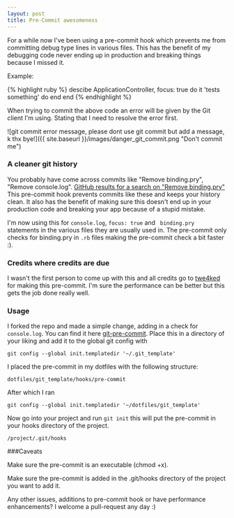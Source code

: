 ```yaml
---
layout: post
title: Pre-Commit awesomeness
---
```


For a while now I've been using a pre-commit hook which prevents me from committing debug type lines in various files. This has the benefit of my debugging code never ending up in production and breaking things because I missed it.

Example:

{% highlight ruby %}
descibe ApplicationController, focus: true do
  it 'tests something' do
  end
end
{% endhighlight %}

When trying to commit the above code an error will be given by the Git client I'm using. Stating that I need to resolve the error first.

![git commit error message, please dont use git commit but add a message, k thx bye!]({{ site.baseurl }}/images/danger_git_commit.png "Don't commit me")

### A cleaner git history

You probably have come across commits like "Remove binding.pry", "Remove console.log".
<a href="https://github.com/search?q=remove+binding.pry&ref=searchresults&type=Issues&utf8=✓" target="_blank">GitHub results for a search on "Remove binding.pry"</a>
This pre-commit hook prevents commits like these and keeps your history clean. It also has the benefit of making sure this doesn't end up in your production code and breaking your app because of a stupid mistake.

I'm now using this for ```console.log```, ```focus: true``` and ``` binding.pry``` statements in the various files they are usually used in. The pre-commit only checks for binding.pry in ```.rb``` files making the pre-commit check a bit faster :).


### Credits where credits are due
I wasn't the first person to come up with this and all credits go to <a href="https://github.com/twe4ked/git-pre-commit" target="_blank">twe4ked</a> for making this pre-commit. I'm sure the performance can be better but this gets the job done really well.

### Usage
I forked the repo and made a simple change, adding in a check for ```console.log```.
You can find it here [git-pre-commit](https://github.com/sajoku/git-pre-commit).
Place this in a directory of your liking and add it to the global git config with
```
git config --global init.templatedir '~/.git_template'
```
I placed the pre-commit in my dotfiles with the following structure:
```
dotfiles/git_template/hooks/pre-commit
```
After which I ran
```
git config --global init.templatedir '~/dotfiles/git_template'
```

Now go into your project and run ```git init``` this will put the pre-commit in your hooks directory of the project.
```
/project/.git/hooks
```

###Caveats

Make sure the pre-commit is an executable (chmod +x).

Make sure the pre-commit is added in the .git/hooks directory of the project you want to add it.

Any other issues, additions to pre-commit hook or have performance enhancements? I welcome a pull-request any day :)

